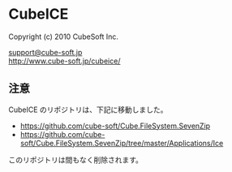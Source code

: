 CubeICE
====

Copyright (c) 2010 CubeSoft Inc.

support@cube-soft.jp  
http://www.cube-soft.jp/cubeice/

## 注意

CubeICE のリポジトリは、下記に移動しました。

* https://github.com/cube-soft/Cube.FileSystem.SevenZip
* https://github.com/cube-soft/Cube.FileSystem.SevenZip/tree/master/Applications/Ice

このリポジトリは間もなく削除されます。